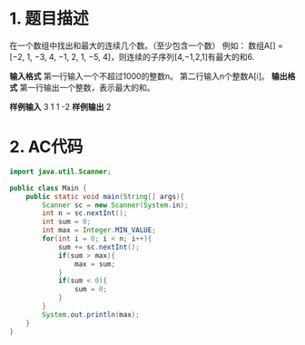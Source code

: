 ﻿# 1. 题目描述
在一个数组中找出和最大的连续几个数。（至少包含一个数）
例如：
数组A[] = [−2, 1, −3, 4, −1, 2, 1, −5, 4]，则连续的子序列[4,−1,2,1]有最大的和6.

**输入格式**
第一行输入一个不超过1000的整数n。
第二行输入n个整数A[i]。
**输出格式**
第一行输出一个整数，表示最大的和。

**样例输入**
3
1 1 -2
**样例输出**
2

# 2. AC代码
```java
import java.util.Scanner;

public class Main {
	public static void main(String[] args){
		Scanner sc = new Scanner(System.in);
		int n = sc.nextInt();
		int sum = 0;
		int max = Integer.MIN_VALUE;
		for(int i = 0; i < n; i++){
			sum += sc.nextInt();
			if(sum > max){
				max = sum;
			}
			if(sum < 0){
				sum = 0;
			}
		}
		System.out.println(max);
	}
}
```

